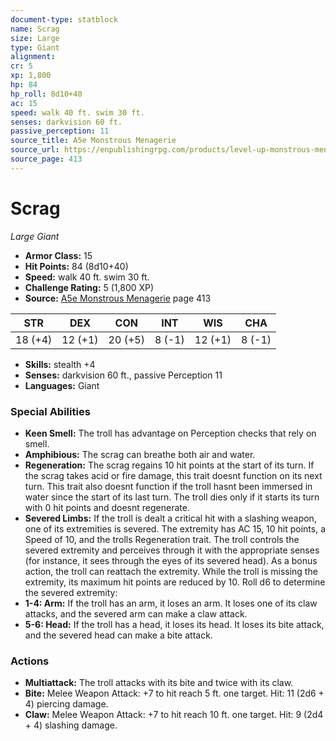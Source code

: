 ```yaml
---
document-type: statblock
name: Scrag
size: Large
type: Giant
alignment: 
cr: 5
xp: 1,800
hp: 84
hp_roll: 8d10+40
ac: 15
speed: walk 40 ft. swim 30 ft.
senses: darkvision 60 ft. 
passive_perception: 11
source_title: A5e Monstrous Menagerie
source_url: https://enpublishingrpg.com/products/level-up-monstrous-menagerie-a5e
source_page: 413
---
```


# Scrag

*Large* *Giant*

- **Armor Class:** 15
- **Hit Points:** 84 (8d10+40)
- **Speed:** walk 40 ft. swim 30 ft.
- **Challenge Rating:** 5 (1,800 XP)
- **Source:** [A5e Monstrous Menagerie](https://enpublishingrpg.com/products/level-up-monstrous-menagerie-a5e) page 413

| STR | DEX | CON | INT | WIS | CHA |
| --- | --- | --- | --- | --- | --- |
| 18 (+4) | 12 (+1) | 20 (+5) | 8 (-1) | 12 (+1) | 8 (-1) |

- **Skills:** stealth +4
- **Senses:** darkvision 60 ft., passive Perception 11
- **Languages:** Giant

### Special Abilities

- **Keen Smell:** The troll has advantage on Perception checks that rely on smell.
- **Amphibious:** The scrag can breathe both air and water.
- **Regeneration:** The scrag regains 10 hit points at the start of its turn. If the scrag takes acid or fire damage, this trait doesnt function on its next turn. This trait also doesnt function if the troll hasnt been immersed in water since the start of its last turn. The troll dies only if it starts its turn with 0 hit points and doesnt regenerate.
- **Severed Limbs:** If the troll is dealt a critical hit with a slashing weapon, one of its extremities is severed. The extremity has AC 15, 10 hit points, a Speed of 10, and the trolls Regeneration trait. The troll controls the severed extremity and perceives through it with the appropriate senses (for instance, it sees through the eyes of its severed head). As a bonus action, the troll can reattach the extremity. While the troll is missing the extremity, its maximum hit points are reduced by 10. Roll d6 to determine the severed extremity:
- **1-4: Arm:** If the troll has an arm, it loses an arm. It loses one of its claw attacks, and the severed arm can make a claw attack.
- **5-6: Head:** If the troll has a head, it loses its head. It loses its bite attack, and the severed head can make a bite attack.

### Actions

- **Multiattack:** The troll attacks with its bite and twice with its claw.
- **Bite:** Melee Weapon Attack: +7 to hit  reach 5 ft.  one target. Hit: 11 (2d6 + 4) piercing damage.
- **Claw:** Melee Weapon Attack: +7 to hit  reach 10 ft.  one target. Hit: 9 (2d4 + 4) slashing damage.
